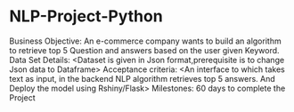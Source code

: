 # NLP-Project-Python
Business Objective: An e-commerce company wants to build an algorithm to retrieve top 5 Question and answers based on the user given Keyword.  Data Set Details: &lt;Dataset is given in Json format,prerequisite is to change Json data to Dataframe>  Acceptance criteria: &lt;An interface to which takes text as input, in the backend NLP algorithm retrieves top 5 answers. And Deploy the model using Rshiny/Flask>  Milestones: 60 days to complete the Project 
